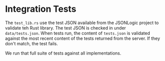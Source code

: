 # Integration Tests

The `test_lib.rs` use the test JSON available from the JSONLogic
project to validate teh Rust library. The test JSON is checked in under
`data/tests.json`. When tests run, the content of `tests.json` is
validated against the most recent content of the tests returned from
the server. If they don't match, the test fails.

We run that full suite of tests against all implementations.
